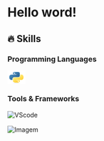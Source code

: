 # Hello word!

## 🔥 Skills
<!-- Skills: Programming Languages -->
  <div style="flex-basis: 48%;">
    <h3>Programming Languages</h3>
   <img align="center" alt="Python" height="30" width="40" src="https://raw.githubusercontent.com/devicons/devicon/master/icons/python/python-original.svg">

  <!-- Skills: Tools & Frameworks -->
  <div style="flex-basis: 48%;">
    <h3>Tools & Frameworks</h3>
    <img align="center" alt="VScode" height="30" width="40" src="https://cdn.jsdelivr.net/gh/devicons/devicon/icons/vscode/vscode-original.svg">
 
    
 <!-- GIF -->
<p align="left">
  <img align="center" src="https://github.com/VariableBee/VariableBee/assets/77739311/4e9f41af-6b57-49a7-b15a-74322e96b4d7" alt="Imagem">
</p>

